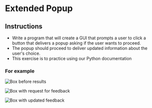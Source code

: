 # Extended Popup

## Instructions 
- Write a program that will create a GUI that prompts a user to click a button that delivers a popup asking if the user wants to proceed. 
- The popup should proceed to deliver updated information about the user's choice.
- This exercise is to practice using our Python documentation 
 

### For example

![Box before results](https://github.com/andreaej/ExtendedPopUp/blob/master/Screen%20Shot%202019-11-20%20at%2012.49.07%20PM.png)

![Box with request for feedback](https://github.com/andreaej/ExtendedPopUp/blob/master/Screen%20Shot%202019-11-20%20at%2012.49.13%20PM.png)

![Box with updated feedback](https://github.com/andreaej/ExtendedPopUp/blob/master/Screen%20Shot%202019-11-20%20at%2012.50.06%20PM.png)







